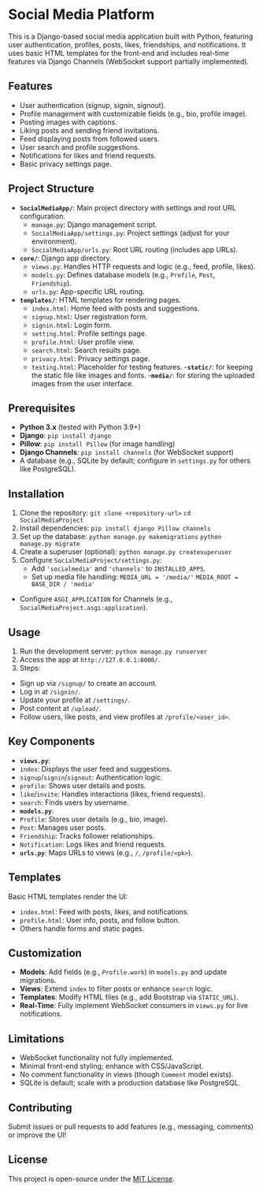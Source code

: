 # Social Media Platform

This is a Django-based social media application built with Python, featuring user authentication, profiles, posts, likes, friendships, and notifications. It uses basic HTML templates for the front-end and includes real-time features via Django Channels (WebSocket support partially implemented).

## Features
- User authentication (signup, signin, signout).
- Profile management with customizable fields (e.g., bio, profile image).
- Posting images with captions.
- Liking posts and sending friend invitations.
- Feed displaying posts from followed users.
- User search and profile suggestions.
- Notifications for likes and friend requests.
- Basic privacy settings page.

## Project Structure
- **`SocialMediaApp/`**: Main project directory with settings and root URL configuration.
  - `manage.py`: Django management script.
  - `SocialMediaApp/settings.py`: Project settings (adjust for your environment).
  - `SocialMediaApp/urls.py`: Root URL routing (includes app URLs).
- **`core/`**: Django app directory.
  - `views.py`: Handles HTTP requests and logic (e.g., feed, profile, likes).
  - `models.py`: Defines database models (e.g., `Profile`, `Post`, `Friendship`).
  - `urls.py`: App-specific URL routing.
- **`templates/`**: HTML templates for rendering pages.
  - `index.html`: Home feed with posts and suggestions.
  - `signup.html`: User registration form.
  - `signin.html`: Login form.
  - `setting.html`: Profile settings page.
  - `profile.html`: User profile view.
  - `search.html`: Search results page.
  - `privacy.html`: Privacy settings page.
  - `testing.html`: Placeholder for testing features.
-**`static/`**: for keeping the static file like images and fonts.
-**`media/`**: for storing the uploaded images from the user interface.
## Prerequisites
- **Python 3.x** (tested with Python 3.9+)
- **Django**: `pip install django`
- **Pillow**: `pip install Pillow` (for image handling)
- **Django Channels**: `pip install channels` (for WebSocket support)
- A database (e.g., SQLite by default; configure in `settings.py` for others like PostgreSQL).

## Installation
1. Clone the repository:
   `git clone <repository-url>`
   `cd SocialMediaProject`
2. Install dependencies:
   `pip install django Pillow channels`
3. Set up the database:
   `python manage.py makemigrations`
   `python manage.py migrate`
4. Create a superuser (optional):
   `python manage.py createsuperuser`
5. Configure `SocialMediaProject/settings.py`:
   - Add `'socialmedia'` and `'channels'` to `INSTALLED_APPS`.
   - Set up media file handling:
   `MEDIA_URL = '/media/'`
   `MEDIA_ROOT = BASE_DIR / 'media'`
- Configure `ASGI_APPLICATION` for Channels (e.g., `SocialMediaProject.asgi:application`).

## Usage
1. Run the development server:
`python manage.py runserver`
2. Access the app at `http://127.0.0.1:8000/`.
3. Steps:
- Sign up via `/signup/` to create an account.
- Log in at `/signin/`.
- Update your profile at `/settings/`.
- Post content at `/upload/`.
- Follow users, like posts, and view profiles at `/profile/<user_id>`.

## Key Components
- **`views.py`**:
- `index`: Displays the user feed and suggestions.
- `signup`/`signin`/`signout`: Authentication logic.
- `profile`: Shows user details and posts.
- `like`/`invite`: Handles interactions (likes, friend requests).
- `search`: Finds users by username.
- **`models.py`**:
- `Profile`: Stores user details (e.g., bio, image).
- `Post`: Manages user posts.
- `Friendship`: Tracks follower relationships.
- `Notification`: Logs likes and friend requests.
- **`urls.py`**: Maps URLs to views (e.g., `/`, `/profile/<pk>`).

## Templates
Basic HTML templates render the UI:
- `index.html`: Feed with posts, likes, and notifications.
- `profile.html`: User info, posts, and follow button.
- Others handle forms and static pages.

## Customization
- **Models**: Add fields (e.g., `Profile.work`) in `models.py` and update migrations.
- **Views**: Extend `index` to filter posts or enhance `search` logic.
- **Templates**: Modify HTML files (e.g., add Bootstrap via `STATIC_URL`).
- **Real-Time**: Fully implement WebSocket consumers in `views.py` for live notifications.

## Limitations
- WebSocket functionality not fully implemented.
- Minimal front-end styling; enhance with CSS/JavaScript.
- No comment functionality in views (though `Comment` model exists).
- SQLite is default; scale with a production database like PostgreSQL.

## Contributing
Submit issues or pull requests to add features (e.g., messaging, comments) or improve the UI!

## License
This project is open-source under the [MIT License](LICENSE).
